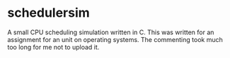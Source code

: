 schedulersim
============

A small CPU scheduling simulation written in C. This was written for an assignment for an unit on operating systems. The commenting took much too long for me not to upload it.
